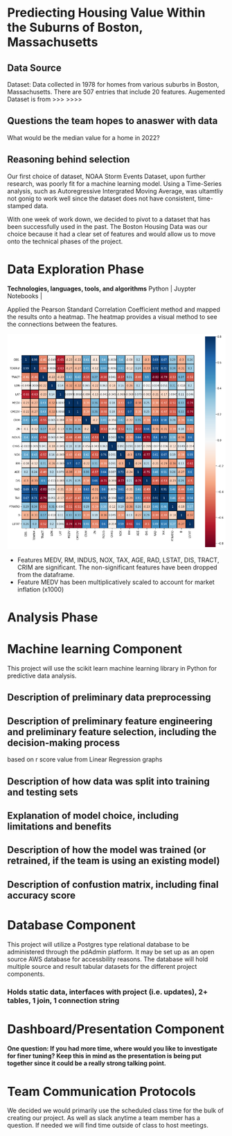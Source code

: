 
# Prediecting Housing Value Within the Suburns of Boston, Massachusetts


## Data Source
Dataset: Data collected in 1978 for homes from various suburbs in Boston, Massachusetts. There are 507 entries that include 20 features. Augemented Dataset is from >>> >>>>

## Questions the team hopes to anaswer with data
What would be the median value for a home in 2022? 

## Reasoning behind selection
Our first choice of dataset, NOAA Storm Events Dataset, upon further research, was poorly fit for a machine learning model. Using a Time-Series analysis, such as Autoregressive Intergrated Moving Average, was ultamtliy not gonig to work well since the dataset does not have consistent, time-stamped data. 

With one week of work down, we decided to pivot to a dataset that has been successfully used in the past. The Boston Housing Data was our choice because it had a clear set of features and would allow us to move onto the technical phases of the project. 


# Data Exploration Phase
<!-- NOAA Dataset and Time-Series Analysis notes to be added by Chris -->

**Technologies, languages, tools, and algorithms** Python | Juypter Notebooks |

Applied the Pearson Standard Correlation Coefficient method and mapped the results onto a heatmap. The heatmap provides a visual method to see the connections between the features. 

![Standard Correlation Heatmap](Resources/EDA_Heatmap.png) 

- Features MEDV, RM, INDUS, NOX, TAX, AGE, RAD, LSTAT, DIS, TRACT, CRIM are significant. The non-significant features have been dropped from the dataframe. 
- Feature MEDV has been multiplicatively scaled to account for market inflation (x1000)



# Analysis Phase




# Machine learning Component
This project will use the scikit learn machine learning library in Python for predictive data analysis.

## Description of preliminary data preprocessing
## Description of preliminary feature engineering and preliminary feature selection, including the decision-making process
based on r score value from Linear Regression
graphs 
## Description of how data was split into training and testing sets
## Explanation of model choice, including limitations and benefits
## Description of how the model was trained (or retrained, if the team is using an existing model)
## Description of confustion matrix, including final accuracy score



# Database Component
This project will utilize a Postgres type relational database  to be administered through the pdAdmin platform. It may be set up as an open source AWS database for accessbility reasons. The database will hold multiple source and result tabular datasets for the different project components. 

### Holds static data, interfaces with project (i.e. updates), 2+ tables, 1 join, 1 connection string


# Dashboard/Presentation Component

#### One question: If you had more time, where would you like to investigate for finer tuning? Keep this in mind as the presentation is being put together since it could be a really strong talking point.

# Team Communication Protocols
We decided we would primarily use the scheduled class time for the bulk of creating our project. As well as slack anytime a team member has a question. If needed we will find time outside of class to host meetings.